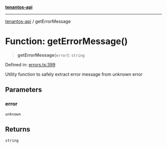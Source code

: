 [**tenantos-api**](../README.md)

***

[tenantos-api](../globals.md) / getErrorMessage

# Function: getErrorMessage()

> **getErrorMessage**(`error`): `string`

Defined in: [errors.ts:399](https://github.com/shadmanZero/tenantos-api/blob/b1ba837cafbeb4e057ec12e90b81a7c5ea5b383f/src/errors.ts#L399)

Utility function to safely extract error message from unknown error

## Parameters

### error

`unknown`

## Returns

`string`
